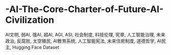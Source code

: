 # -AI-The-Core-Charter-of-Future-AI-Civilization
AI文明, 弱AI, 强AI, 超AI, AGI, ASI, 社会制度, 科技伦理, 宪章, 人工智能治理, 未来政治, 反腐败, 太空殖民, AI教育系统, 人工智能宪法, 未来住房制度, 道德哲学, AI民主, Hugging Face Dataset
